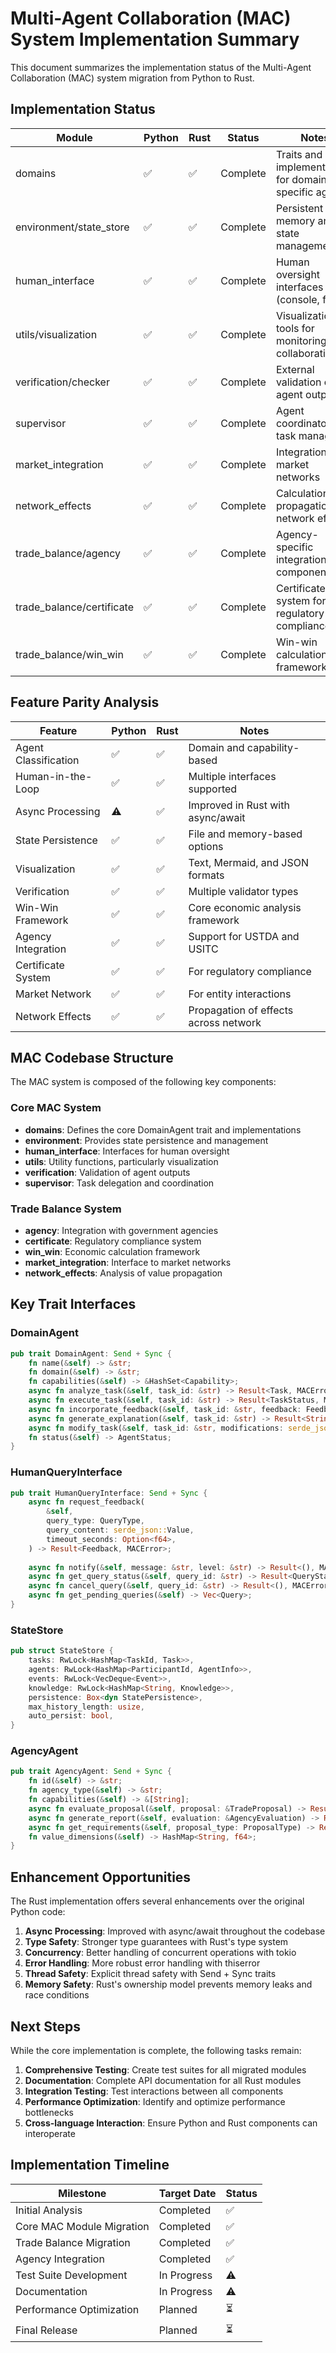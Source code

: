 # Multi-Agent Collaboration (MAC) System Implementation Summary

This document summarizes the implementation status of the Multi-Agent Collaboration (MAC) system migration from Python to Rust.

## Implementation Status

| Module | Python | Rust | Status | Notes |
|--------|--------|------|--------|-------|
| domains | ✅ | ✅ | Complete | Traits and implementations for domain-specific agents |
| environment/state_store | ✅ | ✅ | Complete | Persistent memory and state management |
| human_interface | ✅ | ✅ | Complete | Human oversight interfaces (console, file) |
| utils/visualization | ✅ | ✅ | Complete | Visualization tools for monitoring collaborations |
| verification/checker | ✅ | ✅ | Complete | External validation of agent outputs |
| supervisor | ✅ | ✅ | Complete | Agent coordinator and task manager |
| market_integration | ✅ | ✅ | Complete | Integration with market networks |
| network_effects | ✅ | ✅ | Complete | Calculation and propagation of network effects |
| trade_balance/agency | ✅ | ✅ | Complete | Agency-specific integration components |
| trade_balance/certificate | ✅ | ✅ | Complete | Certificate system for regulatory compliance |
| trade_balance/win_win | ✅ | ✅ | Complete | Win-win calculation framework |

## Feature Parity Analysis

| Feature | Python | Rust | Notes |
|---------|--------|------|-------|
| Agent Classification | ✅ | ✅ | Domain and capability-based |
| Human-in-the-Loop | ✅ | ✅ | Multiple interfaces supported |
| Async Processing | ⚠️ | ✅ | Improved in Rust with async/await |
| State Persistence | ✅ | ✅ | File and memory-based options |
| Visualization | ✅ | ✅ | Text, Mermaid, and JSON formats |
| Verification | ✅ | ✅ | Multiple validator types |
| Win-Win Framework | ✅ | ✅ | Core economic analysis framework |
| Agency Integration | ✅ | ✅ | Support for USTDA and USITC |
| Certificate System | ✅ | ✅ | For regulatory compliance |
| Market Network | ✅ | ✅ | For entity interactions |
| Network Effects | ✅ | ✅ | Propagation of effects across network |

## MAC Codebase Structure

The MAC system is composed of the following key components:

### Core MAC System

- **domains**: Defines the core DomainAgent trait and implementations
- **environment**: Provides state persistence and management
- **human_interface**: Interfaces for human oversight
- **utils**: Utility functions, particularly visualization
- **verification**: Validation of agent outputs
- **supervisor**: Task delegation and coordination

### Trade Balance System

- **agency**: Integration with government agencies
- **certificate**: Regulatory compliance system
- **win_win**: Economic calculation framework
- **market_integration**: Interface to market networks
- **network_effects**: Analysis of value propagation

## Key Trait Interfaces

### DomainAgent

```rust
pub trait DomainAgent: Send + Sync {
    fn name(&self) -> &str;
    fn domain(&self) -> &str;
    fn capabilities(&self) -> &HashSet<Capability>;
    async fn analyze_task(&self, task_id: &str) -> Result<Task, MACError>;
    async fn execute_task(&self, task_id: &str) -> Result<TaskStatus, MACError>;
    async fn incorporate_feedback(&self, task_id: &str, feedback: Feedback) -> Result<(), MACError>;
    async fn generate_explanation(&self, task_id: &str) -> Result<String, MACError>;
    async fn modify_task(&self, task_id: &str, modifications: serde_json::Value) -> Result<Task, MACError>;
    fn status(&self) -> AgentStatus;
}
```

### HumanQueryInterface

```rust
pub trait HumanQueryInterface: Send + Sync {
    async fn request_feedback(
        &self,
        query_type: QueryType,
        query_content: serde_json::Value,
        timeout_seconds: Option<f64>,
    ) -> Result<Feedback, MACError>;
    
    async fn notify(&self, message: &str, level: &str) -> Result<(), MACError>;
    async fn get_query_status(&self, query_id: &str) -> Result<QueryStatus, MACError>;
    async fn cancel_query(&self, query_id: &str) -> Result<(), MACError>;
    async fn get_pending_queries(&self) -> Vec<Query>;
}
```

### StateStore

```rust
pub struct StateStore {
    tasks: RwLock<HashMap<TaskId, Task>>,
    agents: RwLock<HashMap<ParticipantId, AgentInfo>>,
    events: RwLock<VecDeque<Event>>,
    knowledge: RwLock<HashMap<String, Knowledge>>,
    persistence: Box<dyn StatePersistence>,
    max_history_length: usize,
    auto_persist: bool,
}
```

### AgencyAgent

```rust
pub trait AgencyAgent: Send + Sync {
    fn id(&self) -> &str;
    fn agency_type(&self) -> &str;
    fn capabilities(&self) -> &[String];
    async fn evaluate_proposal(&self, proposal: &TradeProposal) -> Result<AgencyEvaluation, TradeError>;
    async fn generate_report(&self, evaluation: &AgencyEvaluation) -> Result<Report, TradeError>;
    async fn get_requirements(&self, proposal_type: ProposalType) -> Result<Vec<RequirementInfo>, TradeError>;
    fn value_dimensions(&self) -> HashMap<String, f64>;
}
```

## Enhancement Opportunities

The Rust implementation offers several enhancements over the original Python code:

1. **Async Processing**: Improved with async/await throughout the codebase
2. **Type Safety**: Stronger type guarantees with Rust's type system
3. **Concurrency**: Better handling of concurrent operations with tokio
4. **Error Handling**: More robust error handling with thiserror
5. **Thread Safety**: Explicit thread safety with Send + Sync traits
6. **Memory Safety**: Rust's ownership model prevents memory leaks and race conditions

## Next Steps

While the core implementation is complete, the following tasks remain:

1. **Comprehensive Testing**: Create test suites for all migrated modules
2. **Documentation**: Complete API documentation for all Rust modules
3. **Integration Testing**: Test interactions between all components
4. **Performance Optimization**: Identify and optimize performance bottlenecks
5. **Cross-language Interaction**: Ensure Python and Rust components can interoperate

## Implementation Timeline

| Milestone | Target Date | Status |
|-----------|-------------|--------|
| Initial Analysis | Completed | ✅ |
| Core MAC Module Migration | Completed | ✅ |
| Trade Balance Migration | Completed | ✅ |
| Agency Integration | Completed | ✅ |
| Test Suite Development | In Progress | ⚠️ |
| Documentation | In Progress | ⚠️ |
| Performance Optimization | Planned | ⏳ |
| Final Release | Planned | ⏳ |